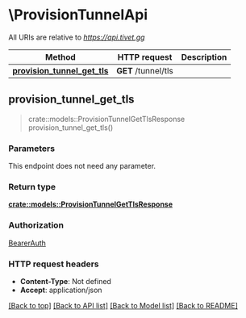 # \ProvisionTunnelApi

All URIs are relative to *https://api.tivet.gg*

Method | HTTP request | Description
------------- | ------------- | -------------
[**provision_tunnel_get_tls**](ProvisionTunnelApi.md#provision_tunnel_get_tls) | **GET** /tunnel/tls | 



## provision_tunnel_get_tls

> crate::models::ProvisionTunnelGetTlsResponse provision_tunnel_get_tls()


### Parameters

This endpoint does not need any parameter.

### Return type

[**crate::models::ProvisionTunnelGetTlsResponse**](ProvisionTunnelGetTlsResponse.md)

### Authorization

[BearerAuth](../README.md#BearerAuth)

### HTTP request headers

- **Content-Type**: Not defined
- **Accept**: application/json

[[Back to top]](#) [[Back to API list]](../README.md#documentation-for-api-endpoints) [[Back to Model list]](../README.md#documentation-for-models) [[Back to README]](../README.md)

